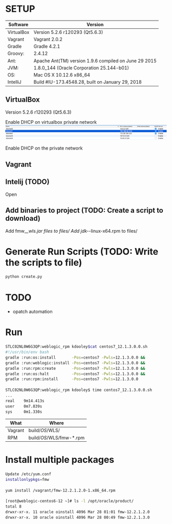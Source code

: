 
# SETUP 
|Software|Version|
|---|---|
|VirtualBox | Version 5.2.6 r120293 (Qt5.6.3)
|Vagrant    | Vagrant 2.0.2 
|Gradle     | Gradle 4.2.1 
|Groovy:    | 2.4.12 
|Ant:       | Apache Ant(TM) version 1.9.6 compiled on June 29 2015
|JVM:       | 1.8.0_144 (Oracle Corporation 25.144-b01)
|OS:        | Mac OS X 10.12.6 x86_64
|IntelliJ|Build #IU-173.4548.28, built on January 29, 2018

## VirtualBox
Version 5.2.6 r120293 (Qt5.6.3)

Enable DHCP on virtualbox private network
![alt text](docs/img/main/vb_dhcp.png "Virtual Box DHCP")

Enable DHCP on the private network

## Vagrant


## Intelij (TODO)
Open 

## Add binaries to project (TODO: Create a script to download) 
Add fmw_*_wls.jar files to files/
Add jdk-*-linux-x64.rpm to files/ 

# Generate Run Scripts (TODO: Write the scripts to file)
```bash
python create.py
```
# TODO
- opatch automation
# Run
```bash
STLC02NL0W6G3QP:weblogic_rpm kdooley$cat centos7_12.1.3.0.0.sh 
#!/usr/bin/env bash
gradle :run:os:install       -Pos=centos7 -Pwls=12.1.3.0.0 &&
gradle :run:weblogic:install -Pos=centos7 -Pwls=12.1.3.0.0 &&
gradle :run:rpm:create       -Pos=centos7 -Pwls=12.1.3.0.0 &&
gradle :run:os:halt          -Pos=centos7 -Pwls=12.1.3.0.0 &&
gradle :run:rpm:install      -Pos=centos7 -Pwls=12.1.3.0.0

STLC02NL0W6G3QP:weblogic_rpm kdooley$ time centos7_12.1.3.0.0.sh 
...
real    9m14.413s
user    0m7.839s
sys     0m1.330s
```

What|Where
---|---
Vagrant | build/$OS/$WLS/
RPM|build/$OS/$WLS/fmw-*.rpm|






# Install multiple packages

```bash
Update /etc/yum.conf
installonlypkgs=fmw

yum install /vagrant/fmw-12.2.1.2.0-1.x86_64.rpm 

[root@weblogic-centos6-12 ~]# ls -l /opt/oracle/product/
total 8
drwxr-xr-x. 11 oracle oinstall 4096 Mar 28 01:01 fmw-12.2.1.2.0
drwxr-xr-x. 10 oracle oinstall 4096 Mar 28 00:49 fmw-12.2.1.3.0
```

